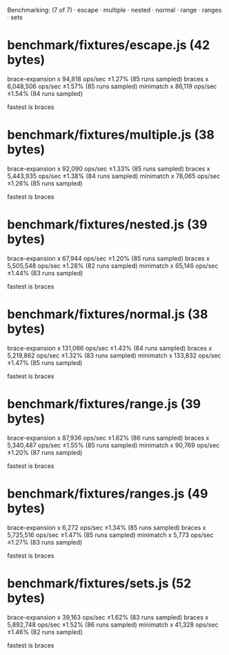 Benchmarking: (7 of 7)
 · escape
 · multiple
 · nested
 · normal
 · range
 · ranges
 · sets

# benchmark/fixtures/escape.js (42 bytes)
  brace-expansion x 94,818 ops/sec ±1.27% (85 runs sampled)
  braces x 6,048,506 ops/sec ±1.57% (85 runs sampled)
  minimatch x 86,119 ops/sec ±1.54% (84 runs sampled)

  fastest is braces

# benchmark/fixtures/multiple.js (38 bytes)
  brace-expansion x 92,090 ops/sec ±1.33% (85 runs sampled)
  braces x 5,443,935 ops/sec ±1.38% (84 runs sampled)
  minimatch x 78,065 ops/sec ±1.26% (85 runs sampled)

  fastest is braces

# benchmark/fixtures/nested.js (39 bytes)
  brace-expansion x 67,944 ops/sec ±1.20% (85 runs sampled)
  braces x 5,505,548 ops/sec ±1.28% (82 runs sampled)
  minimatch x 65,146 ops/sec ±1.44% (83 runs sampled)

  fastest is braces

# benchmark/fixtures/normal.js (38 bytes)
  brace-expansion x 131,066 ops/sec ±1.43% (84 runs sampled)
  braces x 5,219,862 ops/sec ±1.32% (83 runs sampled)
  minimatch x 133,832 ops/sec ±1.47% (85 runs sampled)

  fastest is braces

# benchmark/fixtures/range.js (39 bytes)
  brace-expansion x 87,936 ops/sec ±1.62% (86 runs sampled)
  braces x 5,340,487 ops/sec ±1.55% (85 runs sampled)
  minimatch x 90,769 ops/sec ±1.20% (87 runs sampled)

  fastest is braces

# benchmark/fixtures/ranges.js (49 bytes)
  brace-expansion x 6,272 ops/sec ±1.34% (85 runs sampled)
  braces x 5,725,516 ops/sec ±1.47% (85 runs sampled)
  minimatch x 5,773 ops/sec ±1.27% (83 runs sampled)

  fastest is braces

# benchmark/fixtures/sets.js (52 bytes)
  brace-expansion x 39,163 ops/sec ±1.62% (83 runs sampled)
  braces x 5,892,748 ops/sec ±1.52% (86 runs sampled)
  minimatch x 41,328 ops/sec ±1.46% (82 runs sampled)

  fastest is braces
